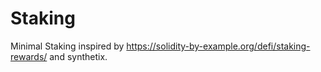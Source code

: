 # Staking
Minimal Staking inspired by https://solidity-by-example.org/defi/staking-rewards/ and synthetix.

